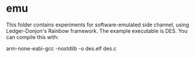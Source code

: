 # emu

This folder contains experiments for software-emulated side channel, using Ledger-Donjon's Rainbow framework. The example executable is DES. You can compile this with:

arm-none-eabi-gcc -nostdlib -o des.elf des.c

